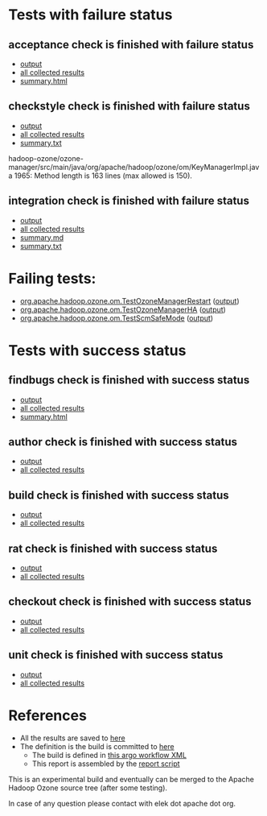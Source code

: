 # Tests with failure status

## acceptance check is finished with failure status

   * [output](https://raw.githubusercontent.com/elek/ozone-ci-03/master/pr/pr-hdds-1987-j2xgd/acceptance/output.log)
   * [all collected results](https://github.com/elek/ozone-ci-03/tree/master/pr/pr-hdds-1987-j2xgd/acceptance)
   * [summary.html](https://elek.github.io/ozone-ci-03/pr/pr-hdds-1987-j2xgd/acceptance/summary.html)


## checkstyle check is finished with failure status

   * [output](https://raw.githubusercontent.com/elek/ozone-ci-03/master/pr/pr-hdds-1987-j2xgd/checkstyle/output.log)
   * [all collected results](https://github.com/elek/ozone-ci-03/tree/master/pr/pr-hdds-1987-j2xgd/checkstyle)
   * [summary.txt](https://github.com/elek/ozone-ci-03/tree/master/pr/pr-hdds-1987-j2xgd/checkstyle/summary.txt)

hadoop-ozone/ozone-manager/src/main/java/org/apache/hadoop/ozone/om/KeyManagerImpl.java
 1965: Method length is 163 lines (max allowed is 150).

## integration check is finished with failure status

   * [output](https://raw.githubusercontent.com/elek/ozone-ci-03/master/pr/pr-hdds-1987-j2xgd/integration/output.log)
   * [all collected results](https://github.com/elek/ozone-ci-03/tree/master/pr/pr-hdds-1987-j2xgd/integration)
   * [summary.md](https://github.com/elek/ozone-ci-03/tree/master/pr/pr-hdds-1987-j2xgd/integration/summary.md)
   * [summary.txt](https://github.com/elek/ozone-ci-03/tree/master/pr/pr-hdds-1987-j2xgd/integration/summary.txt)

# Failing tests: 

 * [org.apache.hadoop.ozone.om.TestOzoneManagerRestart](hadoop-ozone/integration-test/org.apache.hadoop.ozone.om.TestOzoneManagerRestart.txt) ([output](hadoop-ozone/integration-test/org.apache.hadoop.ozone.om.TestOzoneManagerRestart-output.txt))
 * [org.apache.hadoop.ozone.om.TestOzoneManagerHA](hadoop-ozone/integration-test/org.apache.hadoop.ozone.om.TestOzoneManagerHA.txt) ([output](hadoop-ozone/integration-test/org.apache.hadoop.ozone.om.TestOzoneManagerHA-output.txt))
 * [org.apache.hadoop.ozone.om.TestScmSafeMode](hadoop-ozone/integration-test/org.apache.hadoop.ozone.om.TestScmSafeMode.txt) ([output](hadoop-ozone/integration-test/org.apache.hadoop.ozone.om.TestScmSafeMode-output.txt))


# Tests with success status

## findbugs check is finished with success status

   * [output](https://raw.githubusercontent.com/elek/ozone-ci-03/master/pr/pr-hdds-1987-j2xgd/findbugs/output.log)
   * [all collected results](https://github.com/elek/ozone-ci-03/tree/master/pr/pr-hdds-1987-j2xgd/findbugs)
   * [summary.html](https://elek.github.io/ozone-ci-03/pr/pr-hdds-1987-j2xgd/findbugs/summary.html)


## author check is finished with success status

   * [output](https://raw.githubusercontent.com/elek/ozone-ci-03/master/pr/pr-hdds-1987-j2xgd/author/output.log)
   * [all collected results](https://github.com/elek/ozone-ci-03/tree/master/pr/pr-hdds-1987-j2xgd/author)


## build check is finished with success status

   * [output](https://raw.githubusercontent.com/elek/ozone-ci-03/master/pr/pr-hdds-1987-j2xgd/build/output.log)
   * [all collected results](https://github.com/elek/ozone-ci-03/tree/master/pr/pr-hdds-1987-j2xgd/build)


## rat check is finished with success status

   * [output](https://raw.githubusercontent.com/elek/ozone-ci-03/master/pr/pr-hdds-1987-j2xgd/rat/output.log)
   * [all collected results](https://github.com/elek/ozone-ci-03/tree/master/pr/pr-hdds-1987-j2xgd/rat)


## checkout check is finished with success status

   * [output](https://raw.githubusercontent.com/elek/ozone-ci-03/master/pr/pr-hdds-1987-j2xgd/checkout/output.log)
   * [all collected results](https://github.com/elek/ozone-ci-03/tree/master/pr/pr-hdds-1987-j2xgd/checkout)


## unit check is finished with success status

   * [output](https://raw.githubusercontent.com/elek/ozone-ci-03/master/pr/pr-hdds-1987-j2xgd/unit/output.log)
   * [all collected results](https://github.com/elek/ozone-ci-03/tree/master/pr/pr-hdds-1987-j2xgd/unit)




# References

 * All the results are saved to [here](https://github.com/elek/ozone-ci-03/tree/master/pr/pr-hdds-1987-j2xgd/)
 * The definition is the build is committed to [here](https://github.com/elek/argo-ozone)
    * The build is defined in [this argo workflow XML](https://github.com/elek/argo-ozone/blob/master/ozone-build.yaml)
    * This report is assembled by the [report script](https://github.com/elek/argo-ozone/blob/master/scripts/report.sh)

This is an experimental build and eventually can be merged to the Apache Hadoop Ozone source tree (after some testing).

In case of any question please contact with elek dot apache dot org.
